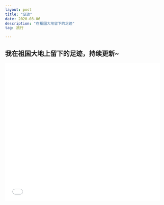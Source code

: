 ```yaml
---
layout: post
title: "足迹"
date: 2020-03-06 
description: "在祖国大地留下的足迹"
tag: 旅行

--- 
```

## 我在祖国大地上留下的足迹，持续更新~  
<iframe style="max-width: 100%" frameborder="no" border="0" marginwidth="0" marginheight="0" width="100%" height="450px" src="/map/README.html"><br></iframe>